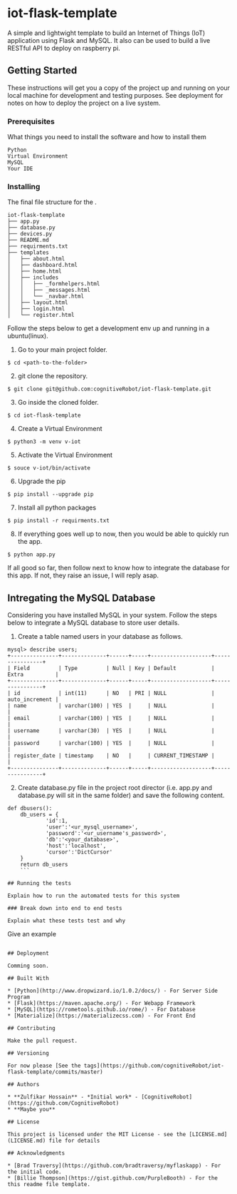 # iot-flask-template

A simple and lightwight template to build an Internet of Things (IoT) application using Flask and MySQL. It also can be used to build a live RESTful API to deploy on raspberry pi.

## Getting Started

These instructions will get you a copy of the project up and running on your local machine for development and testing purposes. See deployment for notes on how to deploy the project on a live system.

### Prerequisites

What things you need to install the software and how to install them

```
Python
Virtual Environment
MySQL
Your IDE
```

### Installing

The final file structure for the .
```
iot-flask-template
├── app.py
├── database.py
├── devices.py
├── README.md
├── requirments.txt
├── templates
│   ├── about.html
│   ├── dashboard.html
│   ├── home.html
│   ├── includes
│   │   ├── _formhelpers.html
│   │   ├── _messages.html
│   │   └── _navbar.html
│   ├── layout.html
│   ├── login.html
│   └── register.html
```
Follow the steps below to get a development env up and running in a ubuntu(linux).

1. Go to your main project folder.
```
$ cd <path-to-the-folder>
```
2. git clone the repository.
```
$ git clone git@github.com:cognitiveRobot/iot-flask-template.git
```
3. Go inside the cloned folder.
```
$ cd iot-flask-template
```
4. Create a Virtual Environment
```
$ python3 -m venv v-iot
```
5. Activate the Virtual Environment
```
$ souce v-iot/bin/activate
```
6. Upgrade the pip
```
$ pip install --upgrade pip
```
7. Install all python packages
```
$ pip install -r requirments.txt
```
8. If everything goes well up to now, then you would be able to quickly run the app.
```
$ python app.py
```
If all good so far, then follow next to know how to integrate the database for this app. If not, they raise an issue, I will reply asap.

## Intregating the MySQL Database

Considering you have installed MySQL in your system. Follow the steps below to integrate a MySQL database to store user details.

1. Create a table named users in your database as follows.

  ```
mysql> describe users;
+---------------+--------------+------+-----+-------------------+----------------+
| Field         | Type         | Null | Key | Default           | Extra          |
+---------------+--------------+------+-----+-------------------+----------------+
| id            | int(11)      | NO   | PRI | NULL              | auto_increment |
| name          | varchar(100) | YES  |     | NULL              |                |
| email         | varchar(100) | YES  |     | NULL              |                |
| username      | varchar(30)  | YES  |     | NULL              |                |
| password      | varchar(100) | YES  |     | NULL              |                |
| register_date | timestamp    | NO   |     | CURRENT_TIMESTAMP |                |
+---------------+--------------+------+-----+-------------------+----------------+
  ```
2. Create database.py file in the project root director (i.e. app.py and database.py will sit in the same folder) and save the following content.
```
def dbusers():
    db_users = {
            'id':1,
            'user':'<ur_mysql_username>',
            'password':'<ur_username's_password>',
            'db':'<your_database>',
            'host':'localhost',
            'cursor':'DictCursor'
    }
    return db_users
    ```

## Running the tests

Explain how to run the automated tests for this system

### Break down into end to end tests

Explain what these tests test and why

```
Give an example
```

## Deployment

Comming soon.

## Built With

* [Python](http://www.dropwizard.io/1.0.2/docs/) - For Server Side Program
* [Flask](https://maven.apache.org/) - For Webapp Framework
* [MySQL](https://rometools.github.io/rome/) - For Database
* [Materialize](https://materializecss.com) - For Front End

## Contributing

Make the pull request.

## Versioning

For now please [See the tags](https://github.com/cognitiveRobot/iot-flask-template/commits/master)

## Authors

* **Zulfikar Hossain** - *Initial work* - [CognitiveRobot](https://github.com/CognitiveRobot)
* **Maybe you**

## License

This project is licensed under the MIT License - see the [LICENSE.md](LICENSE.md) file for details

## Acknowledgments

* [Brad Traversy](https://github.com/bradtraversy/myflaskapp) - For the initial code.
* [Billie Thompson](https://gist.github.com/PurpleBooth) - For the this readme file template.
